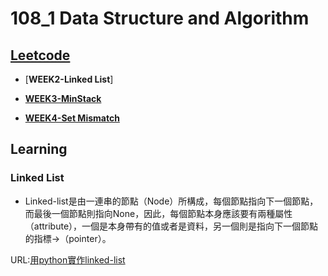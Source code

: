 # 108_1 Data Structure and Algorithm

##  [Leetcode](https://github.com/Yuni-wih/DSA-learning/tree/master/DSA-Leetcode)
  
   * [**WEEK2-Linked List**]

   * [**WEEK3-MinStack**](https://github.com/Yuni-wih/DSA-learning/tree/master/DSA-Leetcode/Week3%20%7C%7C%20MinStack)

   * [**WEEK4-Set Mismatch**](https://github.com/Yuni-wih/DSA-learning/tree/master/DSA-Leetcode/Week4%20%7C%7C%20Set%20Mismatch)

## Learning
###  Linked List
   * Linked-list是由一連串的節點（Node）所構成，每個節點指向下一個節點，而最後一個節點則指向None，因此，每個節點本身應該要有兩種屬性（attribute），一個是本身帶有的值或者是資料，另一個則是指向下一個節點的指標->（pointer）。
   
   URL:[用python實作linked-list](https://medium.com/@tobby168/用python實作linked-list-524441133d4d)
      



